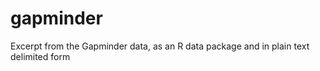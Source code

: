 gapminder
=========

Excerpt from the Gapminder data, as an R data package and in plain text delimited form
